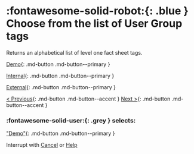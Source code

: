 # :fontawesome-solid-robot:{: .blue } Choose from the list of User Group tags

Returns an alphabetical list of level one fact sheet tags. 


[Demo](/user-group-found){: .md-button .md-button--primary }

[Internal](/user-group-found){: .md-button .md-button--primary }

[External](/user-group-found){: .md-button .md-button--primary }

[< Previous](){: .md-button .md-button--accent } [Next >](){: .md-button .md-button--accent }



### :fontawesome-solid-user:{: .grey } selects:

["Demo"](/user-group-tag-found){: .md-button .md-button--primary }

Interrupt with [Cancel](/cancel) or [Help](/help)
